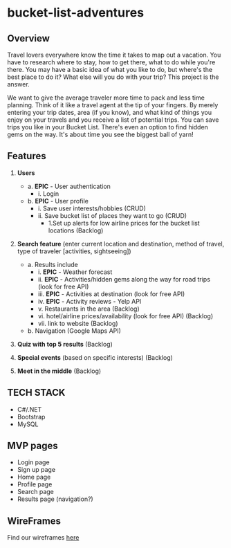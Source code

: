 # bucket-list-adventures

## Overview
Travel lovers everywhere know the time it takes to map out a vacation. You have to research where to stay, how to get there, what to do while you're there. You may have a basic idea of what you like to do, but where's the best place to do it? What else will you do with your trip? This project is the answer. 

We want to give the average traveler more time to pack and less time planning. Think of it like a travel agent at the tip of your fingers. By merely entering your trip dates, area (if you know), and what kind of things you enjoy on your travels and you receive a list of potential trips. You can save trips you like in your Bucket List. There's even an option to find hidden gems on the way. It's about time you see the biggest ball of yarn! 

## Features
1. **Users**
   - a. **EPIC** - User authentication
     - i. Login
   - b. **EPIC** - User profile
     - i. Save user interests/hobbies (CRUD)
     - ii. Save bucket list of places they want to go (CRUD)
       - 1.Set up alerts for low airline prices for the bucket list locations (Backlog)
2. **Search feature** (enter current location and destination, method of travel, type of traveler [activities, sightseeing])
   - a. Results include
     - i. **EPIC** - Weather forecast
     - ii. **EPIC** - Activities/hidden gems along the way for road trips (look for free API)
     - iii. **EPIC** - Activities at destination (look for free API)
     - iv. **EPIC** - Activity reviews - Yelp API
     - v. Restaurants in the area (Backlog)
     - vi. hotel/airline prices/availability (look for free API) (Backlog)
     - vii. link to website (Backlog)
   - b. Navigation (Google Maps API)
 
3. **Quiz with top 5 results** (Backlog)
4. **Special events** (based on specific interests) (Backlog)
5. **Meet in the middle** (Backlog)
 
 
## TECH STACK
* C#/.NET
* Bootstrap
* MySQL
 
 
## MVP pages
* Login page
* Sign up page
* Home page
* Profile page
* Search page
* Results page (navigation?)

## WireFrames
Find our wireframes [here](https://drive.google.com/file/d/1p9saSjXX89vmormh2MXS5Pgp6TvugU5b/view?usp=share_link)
